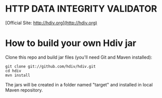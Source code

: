 HTTP DATA INTEGRITY VALIDATOR
=============================
[Official Site: http://hdiv.org](http://hdiv.org)

How to build your own Hdiv jar
==============================
Clone this repo and build jar files (you'll need Git and Maven installed):

    git clone git://github.com/hdiv/hdiv.git
    cd hdiv
    mvn install

The jars will be created in a folder named "target" and installed in local Maven repository.